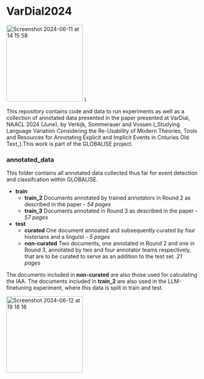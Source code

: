 # VarDial2024

<img width="200" alt="Screenshot 2024-06-11 at 14 15 58" src="https://github.com/StellaVerkijk/VarDial2024/assets/62950143/14da9c12-5775-49f3-aae5-f94b5ae2ae1b"> \


<p> This repository contains code and data to run experiments as well as a collection of annotated data presented in the paper presented at VarDial, NAACL 2024 (June), by Verkijk, Sommerauer and Vossen (_Studying Language Variation Considering the Re-Usability of Modern Theories, Tools and Resources for Annotating Explicit and Implicit Events in Cnturies Old Text_).This work is part of the GLOBALISE project. </p>

### annotated_data

This folder contains all annotated data collected thus far for event detection and classifcation within GLOBALISE. 

- **train**
  - **train_2** Documents annotated by trained annotators in Round 2 as described in the paper -  _54 pages_
  - **train_3** Documents annotated in Round 3 as described in the paper -  _57 pages_
- **test**
  - **curated** One document annoated and subsequently curated by four historians and a linguist - _5 pages_
  - **non-curated** Two documents, one annotated in Round 2 and one in Round 3, annotated by two and four annotator teams respectively, that are to be curated to serve as an addition to the test set. _21 pages_

The documents included in **non-curated** are also those used for calculating the IAA. 
The documents included in **train_2** are also used in the LLM-finetuning experiment, where this data is split in train and test. 


<img width="200" alt="Screenshot 2024-06-12 at 19 18 16" src="https://github.com/StellaVerkijk/VarDial2024/assets/62950143/b821ab19-2655-41c0-b805-ef0693f67cb1">


  



